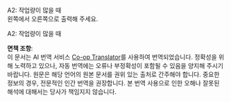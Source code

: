 <!--
CO_OP_TRANSLATOR_METADATA:
{
  "original_hash": "0943ad1b2b8f33ed9911842b552c6376",
  "translation_date": "2025-05-20T11:12:43+00:00",
  "source_file": "08-multi-agent/solution/solution-quiz.md",
  "language_code": "ko"
}
-->
A2: 작업량이 많을 때  
왼쪽에서 오른쪽으로 출력해 주세요.

A2: 작업량이 많을 때

**면책 조항**:  
이 문서는 AI 번역 서비스 [Co-op Translator](https://github.com/Azure/co-op-translator)를 사용하여 번역되었습니다. 정확성을 위해 노력하고 있으나, 자동 번역에는 오류나 부정확성이 포함될 수 있음을 양지해 주시기 바랍니다. 원문은 해당 언어의 원본 문서를 권위 있는 출처로 간주해야 합니다. 중요한 정보의 경우, 전문적인 인간 번역을 권장합니다. 본 번역 사용으로 인한 오해나 잘못된 해석에 대해서는 당사가 책임지지 않습니다.